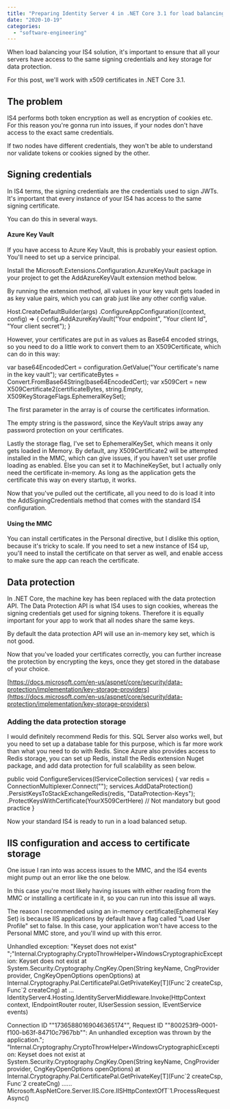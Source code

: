 ```yaml
---
title: "Preparing Identity Server 4 in .NET Core 3.1 for load balancing with Azure Key Vault"
date: "2020-10-19"
categories: 
  - "software-engineering"
---
```


When load balancing your IS4 solution, it's important to ensure that all your servers have access to the same signing credentials and key storage for data protection.

For this post, we'll work with x509 certificates in .NET Core 3.1.

## The problem

IS4 performs both token encryption as well as encryption of cookies etc.  
For this reason you're gonna run into issues, if your nodes don't have access to the exact same credentials.

If two nodes have different credentials, they won't be able to understand nor validate tokens or cookies signed by the other.

## Signing credentials

In IS4 terms, the signing credentials are the credentials used to sign JWTs.  
It's important that every instance of your IS4 has access to the same signing certificate.

You can do this in several ways.

#### Azure Key Vault

If you have access to Azure Key Vault, this is probably your easiest option. You'll need to set up a service principal.

Install the Microsoft.Extensions.Configuration.AzureKeyVault package in your project to get the AddAzureKeyVault extension method below.

By running the extension method, all values in your key vault gets loaded in as key value pairs, which you can grab just like any other config value.  

Host.CreateDefaultBuilder(args)
.ConfigureAppConfiguration((context, config) => {
    config.AddAzureKeyVault("Your endpoint", "Your client Id", "Your client secret");
}

However, your certificates are put in as values as Base64 encoded strings, so you need to do a little work to convert them to an X509Certificate, which can do in this way:

var base64EncodedCert = configuration.GetValue<string>("Your certificate's name in the key vault");
var certificateBytes = Convert.FromBase64String(base64EncodedCert);
var x509Cert = new X509Certificate2(certificateBytes, string.Empty, X509KeyStorageFlags.EphemeralKeySet);

The first parameter in the array is of course the certificates information.

The empty string is the password, since the KeyVault strips away any password protection on your certificates.

Lastly the storage flag, I've set to EphemeralKeySet, which means it only gets loaded in Memory. By default, any X509Certificate2 will be attempted installed in the MMC, which can give issues, if you haven't set user profile loading as enabled. Else you can set it to MachineKeySet, but I actually only need the certificate in-memory. As long as the application gets the certificate this way on every startup, it works.

Now that you've pulled out the certificate, all you need to do is load it into the AddSigningCredentials method that comes with the standard IS4 configuration.

#### Using the MMC

You can install certificates in the Personal directive, but I dislike this option, because it's tricky to scale. If you need to set a new instance of IS4 up, you'll need to install the certificate on that server as well, and enable access to make sure the app can reach the certificate.

## Data protection

In .NET Core, the machine key has been replaced with the data protection API. The Data Protection API is what IS4 uses to sign cookies, whereas the signing credentials get used for signing tokens. Therefore it is equally important for your app to work that all nodes share the same keys.

By default the data protection API will use an in-memory key set, which is not good.

Now that you've loaded your certificates correctly, you can further increase the protection by encrypting the keys, once they get stored in the database of your choice.

[https://docs.microsoft.com/en-us/aspnet/core/security/data-protection/implementation/key-storage-providers](https://docs.microsoft.com/en-us/aspnet/core/security/data-protection/implementation/key-storage-providers)

### Adding the data protection storage

I would definitely recommend Redis for this. SQL Server also works well, but you need to set up a database table for this purpose, which is far more work than what you need to do with Redis. Since Azure also provides access to Redis storage, you can set up Redis, install the Redis extension Nuget package, and add data protection for full scalability as seen below.

public void ConfigureServices(IServiceCollection services)
{
    var redis = ConnectionMultiplexer.Connect("<URI>");
    services.AddDataProtection()
        .PersistKeysToStackExchangeRedis(redis, "DataProtection-Keys");
        .ProtectKeysWithCertificate(YourX509CertHere) // Not mandatory but good practice
}

Now your standard IS4 is ready to run in a load balanced setup.

## IIS configuration and access to certificate storage

One issue I ran into was access issues to the MMC, and the IS4 events might pump out an error like the one below.

In this case you're most likely having issues with either reading from the MMC or installing a certificate in it, so you can run into this issue all ways.

The reason I recommended using an in-memory certificate(Ephemeral Key Set) is because IIS applications by default have a flag called "Load User Profile" set to false. In this case, your application won't have access to the Personal MMC store, and you'll wind up with this error.

Unhandled exception: "Keyset does not exist" ";"Internal.Cryptography.CryptoThrowHelper+WindowsCryptographicException: Keyset does not exist
   at System.Security.Cryptography.CngKey.Open(String keyName, CngProvider provider, CngKeyOpenOptions openOptions)
   at Internal.Cryptography.Pal.CertificatePal.GetPrivateKey\[T\](Func\`2 createCsp, Func\`2 createCng)
   at ...
IdentityServer4.Hosting.IdentityServerMiddleware.Invoke(HttpContext context, IEndpointRouter router, IUserSession session, IEventService events)
      
 Connection ID ""17365880169046365174"", Request ID ""800253f9-0001-f100-b63f-84710c7967bb"": An unhandled exception was thrown by the  application.";
   "Internal.Cryptography.CryptoThrowHelper+WindowsCryptographicException: Keyset does not exist
   at System.Security.Cryptography.CngKey.Open(String keyName, CngProvider provider, CngKeyOpenOptions openOptions)
   at Internal.Cryptography.Pal.CertificatePal.GetPrivateKey\[T\](Func\`2 createCsp, Func\`2 createCng)
    ......   Microsoft.AspNetCore.Server.IIS.Core.IISHttpContextOfT\`1.ProcessRequestAsync()
